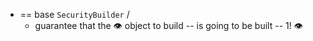 * == base `SecurityBuilder` /
  * guarantee that the 👁️ object to build -- is going to be built -- 1! 👁️
